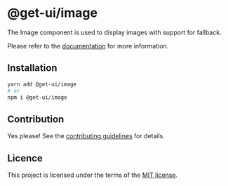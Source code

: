 # @get-ui/image

The Image component is used to display images with support for fallback.

Please refer to the [documentation](https://nextui.org/docs/components/image) for more information.

## Installation

```sh
yarn add @get-ui/image
# or
npm i @get-ui/image
```

## Contribution

Yes please! See the
[contributing guidelines](https://github.com/get-ui/nextui/blob/master/CONTRIBUTING.md)
for details.

## Licence

This project is licensed under the terms of the
[MIT license](https://github.com/get-ui/nextui/blob/master/LICENSE).
